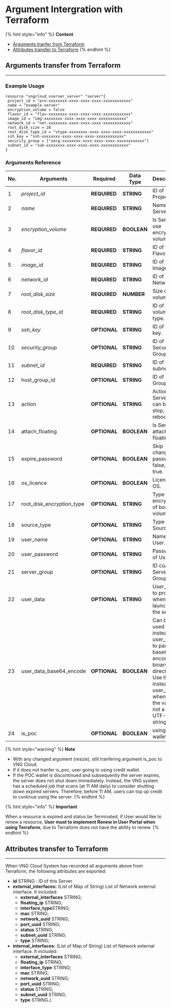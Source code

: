 # Argument Intergration with Terraform

{% hint style="info" %}
**Content**

* [Arguments tranfer from Terraform](argument-intergration-with-terreform.md#argumentintergrationwithterreform-argumentstranferfromterreform)
* [Attributes transfer to Terraform](argument-intergration-with-terreform.md#argumentintergrationwithterreform-attributestransfertoterreform)
{% endhint %}

## **Arguments transfer from Terraform** <a href="#argumentintergrationwithterreform-argumentstranferfromterreform" id="argumentintergrationwithterreform-argumentstranferfromterreform"></a>

***

### Example Usage <a href="#argumentintergrationwithterreform-exampleusage" id="argumentintergrationwithterreform-exampleusage"></a>

```
resource "vngcloud_vserver_server" "server"{
 project_id = "pro-xxxxxxxx-xxxx-xxxx-xxxx-xxxxxxxxxxxx"
 name = "example-server"
 encryption_volume = false
 flavor_id = "flav-xxxxxxxx-xxxx-xxxx-xxxx-xxxxxxxxxxxx"
 image_id = "img-xxxxxxxx-xxxx-xxxx-xxxx-xxxxxxxxxxxx"
 network_id = "net-xxxxxxxx-xxxx-xxxx-xxxx-xxxxxxxxxxxx"
 root_disk_size = 20
 root_disk_type_id = "vtype-xxxxxxxx-xxxx-xxxx-xxxx-xxxxxxxxxxxx"
 ssh_key = "ssh-xxxxxxxx-xxxx-xxxx-xxxx-xxxxxxxxxxxx"
 security_group = ["secg-xxxxxxxx-xxxx-xxxx-xxxx-xxxxxxxxxxxx"]
 subnet_id = "sub-xxxxxxxx-xxxx-xxxx-xxxx-xxxxxxxxxxxx"
}
```

### Arguments Reference <a href="#argumentintergrationwithterreform-argumentsreference" id="argumentintergrationwithterreform-argumentsreference"></a>

<table data-full-width="true"><thead><tr><th width="74">No.</th><th width="175">Arguments</th><th width="118">Required</th><th width="117">Data Type</th><th width="131">Description</th><th>Example Data</th></tr></thead><tbody><tr><td>1</td><td><em>project_id</em></td><td><strong>REQUIRED</strong></td><td><strong>STRING</strong></td><td>ID of the Project.</td><td>pro-462803f3-6858-466f-bf05-df2b33faa360</td></tr><tr><td>2</td><td><em>name</em></td><td><strong>REQUIRED</strong></td><td><strong>STRING</strong></td><td>Name of Server.</td><td>example-server-name</td></tr><tr><td>3</td><td><em>encryption_volume</em></td><td><strong>REQUIRED</strong></td><td><strong>BOOLEAN</strong></td><td>Is Server use encryption volume?</td><td>False</td></tr><tr><td>4</td><td><em>flavor_id</em></td><td><strong>REQUIRED</strong></td><td><strong>STRING</strong></td><td>ID of the Flavor.</td><td>flav-e2028a81-cc75-47e4-8af1-9eef2f857f84</td></tr><tr><td>5</td><td><em>image_id</em></td><td><strong>REQUIRED</strong></td><td><strong>STRING</strong></td><td>ID of the Image.</td><td>img-b5bf635e-0456-4765-b493-31d5fcfc05aa</td></tr><tr><td>6</td><td><em>network_id</em></td><td><strong>REQUIRED</strong></td><td><strong>STRING</strong></td><td>ID of Network.</td><td>net-961d6867-b65a-40ac-879e-d84e4dc768e0</td></tr><tr><td>7</td><td><em>root_disk_size</em></td><td><strong>REQUIRED</strong></td><td><strong>NUMBER</strong></td><td>Size of boot volume.</td><td>20</td></tr><tr><td>8</td><td><em>root_disk_type_id</em></td><td><strong>REQUIRED</strong></td><td><strong>STRING</strong></td><td>ID of boot volume type.</td><td>vtype-61c3fc5b-f4e9-45b4-8957-8aa7b6029018</td></tr><tr><td>9</td><td><em>ssh_key</em></td><td><strong>OPTIONAL</strong></td><td><strong>STRING</strong></td><td>ID of SSH key.</td><td>ssh-7bd70c56-1f05-4989-a0f0-cc3496b62001</td></tr><tr><td>10</td><td><em>security_group</em></td><td><strong>OPTIONAL</strong></td><td><strong>STRING</strong></td><td>ID of Security Group.</td><td>secg-3b12a078-b862-43b5-a56b-d7fc4429e535</td></tr><tr><td>11</td><td><em>subnet_id</em></td><td><strong>REQUIRED</strong></td><td><strong>STRING</strong></td><td>ID of the subnet.</td><td>sub-c1ebba8f-baa8-434c-beb7-2916199bb812</td></tr><tr><td>12</td><td>host_group_id</td><td><strong>OPTIONAL</strong></td><td><strong>STRING</strong></td><td>ID of Host Group.</td><td>/</td></tr><tr><td>13</td><td>action</td><td><strong>OPTIONAL</strong></td><td><strong>STRING</strong></td><td>Action with Server. It can be: stop, start; reboot.</td><td>start</td></tr><tr><td>14</td><td>attach_floating</td><td><strong>OPTIONAL</strong></td><td><strong>BOOLEAN</strong></td><td>Is Server attach a floating IP?</td><td>True</td></tr><tr><td>15</td><td>expire_password</td><td><strong>OPTIONAL</strong></td><td><strong>BOOLEAN</strong></td><td>Skip change password: false, else: true.</td><td>False</td></tr><tr><td>16</td><td>os_licence</td><td><strong>OPTIONAL</strong></td><td><strong>BOOLEAN</strong></td><td>License of OS.</td><td>True</td></tr><tr><td>17</td><td>root_disk_encryption_type</td><td><strong>OPTIONAL</strong></td><td><strong>STRING</strong></td><td>Type encryption of boot volume.</td><td>/</td></tr><tr><td>18</td><td>source_type</td><td><strong>OPTIONAL</strong></td><td><strong>STRING</strong></td><td>Type of Source.</td><td>/</td></tr><tr><td>19</td><td>user_name</td><td><strong>OPTIONAL</strong></td><td><strong>STRING</strong></td><td>Name of User.</td><td>usernamestackops</td></tr><tr><td>20</td><td>user_password</td><td><strong>OPTIONAL</strong></td><td><strong>STRING</strong></td><td>Password of User.</td><td>VngGCloud3030</td></tr><tr><td>21</td><td>server_group</td><td><strong>OPTIONAL</strong></td><td><strong>STRING</strong></td><td>ID của Server Group.</td><td>/</td></tr><tr><td>22</td><td>user_data</td><td><strong>OPTIONAL</strong></td><td><strong>STRING</strong></td><td>User_data to provide when launching the server.</td><td>${data.template_cloudinit_config.user_data.rendered}</td></tr><tr><td>23</td><td>user_data_base64_encode</td><td><strong>OPTIONAL</strong></td><td><strong>BOOLEAN</strong></td><td>Can be used instead of user_data to pass base64-encoded binary data directly. Use this instead of user_data whenever the value is not a valid UTF-8 string.</td><td>True</td></tr><tr><td>24</td><td>is_poc</td><td><strong>OPTIONAL</strong></td><td><strong>BOOLEAN</strong></td><td>using POC wallet</td><td>True</td></tr></tbody></table>

{% hint style="warning" %}
**Note**

* With any changed argument (resize), still tranfering argument is\_poc to VNG Cloud.
* If it does not tranfer is\_poc, user going to using credit wallet.
* If the POC wallet is discontinued and subsequently the server expires, the server does not shut down immediately. Instead, the VNG system has a scheduled job that scans (at 11 AM daily) to consider shutting down expired servers. Therefore, before 11 AM, users can top up credit to continue using the server.
{% endhint %}

{% hint style="info" %}
**Important**

When a resource is expired and status be Terminated, if User would like to renew a resource, **User must to implement Renew in User Portal when using Terraform**, due to Terraform does not have the ability to renew.
{% endhint %}

## Attributes transfer to Terraform <a href="#argumentintergrationwithterreform-attributestransfertoterreform" id="argumentintergrationwithterreform-attributestransfertoterreform"></a>

***

When VNG Cloud System has recorded all arguments above from Terraform, the following attributes are exported:

* **id** STRING : ID of this Server
* **external\_interfaces:** (List of Map of String) List of Network external interface. It included:
  * **external\_interfaces** STRING;
  * **floating\_ip** STRING;
  * **interface\_type**STRING;
  * **mac** STRING;
  * **network\_uuid** STRING;
  * **port\_uuid** STRING;
  * **status** STRING;
  * **subnet\_uuid** STRING;
  * **type** STRING;
* **internal\_interfaces:** (List of Map of String) List of Network external interface. It included:
  * **external\_interfaces** STRING;
  * **floating\_ip** STRING;
  * **interface\_type** STRING;
  * **mac** STRING;
  * **network\_uuid** STRING;
  * **port\_uuid** STRING;
  * **status** STRING;
  * **subnet\_uuid** STRING;
  * **type** STRING./.
